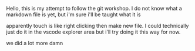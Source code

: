 Hello, this is my attempt to follow the git workshop. I do not know what a markdown file is yet, but i'm sure i'll be taught what it is

apparently touch is like right clicking then make new file. I could technically just do it in the vscode explorer area but i'll try doing it this way for now.

we did a lot more damn
